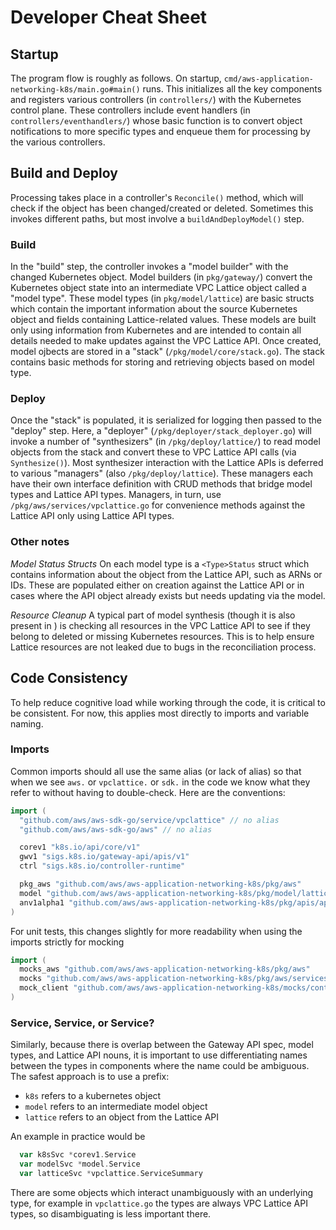 # Developer Cheat Sheet

## Startup
The program flow is roughly as follows. On startup, ```cmd/aws-application-networking-k8s/main.go#main()``` runs. This initializes all the key components and registers various controllers (in ```controllers/```) with the Kubernetes control plane. These controllers include event handlers (in ```controllers/eventhandlers/```) whose basic function is to convert object notifications to more specific types and enqueue them for processing by the various controllers.

## Build and Deploy
Processing takes place in a controller's ```Reconcile()``` method, which will check if the object has been changed/created or deleted. Sometimes this invokes different paths, but most involve a ```buildAndDeployModel()``` step.

### Build
In the "build" step, the controller invokes a "model builder" with the changed Kubernetes object. Model builders (in ```pkg/gateway/```) convert the Kubernetes object state into an intermediate VPC Lattice object called a "model type". These model types (in ```pkg/model/lattice```) are basic structs which contain the important information about the source Kubernetes object and fields containing Lattice-related values. These models are built only using information from Kubernetes and are intended to contain all details needed to make updates against the VPC Lattice API. Once created, model ojbects are stored in a "stack" (```/pkg/model/core/stack.go```). The stack contains basic methods for storing and retrieving objects based on model type.

### Deploy
Once the "stack" is populated, it is serialized for logging then passed to the "deploy" step. Here, a "deployer" (```/pkg/deployer/stack_deployer.go```) will invoke a number of "synthesizers" (in ```/pkg/deploy/lattice/```) to read model objects from the stack and convert these to VPC Lattice API calls (via ```Synthesize()```). Most synthesizer interaction with the Lattice APIs is deferred to various "managers" (also ```/pkg/deploy/lattice```). These managers each have their own interface definition with CRUD methods that bridge model types and Lattice API types. Managers, in turn, use ```/pkg/aws/services/vpclattice.go``` for convenience methods against the Lattice API only using Lattice API types.

### Other notes

*Model <Type>Status Structs*
On each model type is a ```<Type>Status``` struct which contains information about the object from the Lattice API, such as ARNs or IDs. These are populated either on creation against the Lattice API or in cases where the API object already exists but needs updating via the model.

*Resource Cleanup*
A typical part of model synthesis (though it is also present in ) is checking all resources in the VPC Lattice API to see if they belong to deleted or missing Kubernetes resources. This is to help ensure Lattice resources are not leaked due to bugs in the reconciliation process.

## Code Consistency

To help reduce cognitive load while working through the code, it is critical to be consistent. For now, this applies most directly to imports and variable naming.

### Imports
Common imports should all use the same alias (or lack of alias) so that when we see ```aws.``` or ```vpclattice.``` or ```sdk.``` in the code we know what they refer to without having to double-check. Here are the conventions:

```go
import (
  "github.com/aws/aws-sdk-go/service/vpclattice" // no alias
  "github.com/aws/aws-sdk-go/aws" // no alias

  corev1 "k8s.io/api/core/v1"
  gwv1 "sigs.k8s.io/gateway-api/apis/v1"
  ctrl "sigs.k8s.io/controller-runtime"

  pkg_aws "github.com/aws/aws-application-networking-k8s/pkg/aws"
  model "github.com/aws/aws-application-networking-k8s/pkg/model/lattice"
  anv1alpha1 "github.com/aws/aws-application-networking-k8s/pkg/apis/applicationnetworking/v1alpha1"
)
```

For unit tests, this changes slightly for more readability when using the imports strictly for mocking
```go
import (
  mocks_aws "github.com/aws/aws-application-networking-k8s/pkg/aws"
  mocks "github.com/aws/aws-application-networking-k8s/pkg/aws/services"
  mock_client "github.com/aws/aws-application-networking-k8s/mocks/controller-runtime/client"
)
```

### Service, Service, or Service?
Similarly, because there is overlap between the Gateway API spec, model types, and Lattice API nouns, it is important to use differentiating names between the types in components where the name could be ambiguous. The safest approach is to use a prefix:

* ```k8s``` refers to a kubernetes object
* ```model``` refers to an intermediate model object
* ```lattice``` refers to an object from the Lattice API

An example in practice would be

```go
  var k8sSvc *corev1.Service
  var modelSvc *model.Service
  var latticeSvc *vpclattice.ServiceSummary
```

There are some objects which interact unambiguously with an underlying type, for example in ```vpclattice.go``` the types are always VPC Lattice API types, so disambiguating is less important there.

